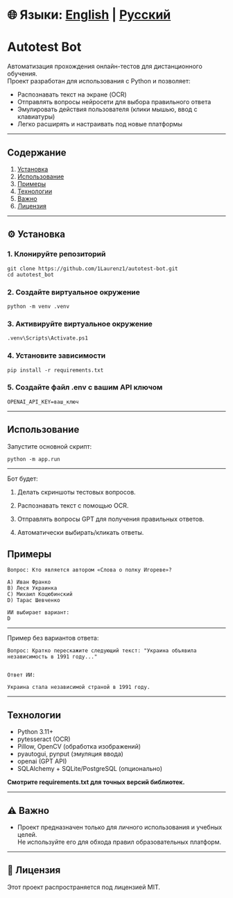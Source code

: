 # 🌐 Языки: [English](README.md) | [Русский](README_RU.md)

# Autotest Bot

Автоматизация прохождения онлайн-тестов для дистанционного обучения.  
Проект разработан для использования с Python и позволяет:

- Распознавать текст на экране (OCR)
- Отправлять вопросы нейросети для выбора правильного ответа
- Эмулировать действия пользователя (клики мышью, ввод с клавиатуры)
- Легко расширять и настраивать под новые платформы

---

## Содержание

1. [Установка](#-Установка)
2. [Использование](#-Использование)
3. [Примеры](#-Примеры)
4. [Технологии](#-Технологии)
5. [Важно](#-Важно)
6. [Лицензия](#-Лицензия)

---

## ⚙️ Установка

### 1. Клонируйте репозиторий

    git clone https://github.com/1Laurenz1/autotest-bot.git
    cd autotest_bot

### 2. Создайте виртуальное окружение
    
    python -m venv .venv

### 3. Активируйте виртуальное окружение

    .venv\Scripts\Activate.ps1

### 4. Установите зависимости

    pip install -r requirements.txt

### 5. Создайте файл .env с вашим API ключом

    OPENAI_API_KEY=ваш_ключ

---

## Использование

Запустите основной скрипт:

    python -m app.run

---

Бот будет:

1. Делать скриншоты тестовых вопросов.

2. Распознавать текст с помощью OCR.

3. Отправлять вопросы GPT для получения правильных ответов.

4. Автоматически выбирать/кликать ответы.


## Примеры

    Вопрос: Кто является автором «Слова о полку Игореве»?

    A) Иван Франко
    B) Леся Украинка
    C) Михаил Коцюбинский
    D) Тарас Шевченко

    ИИ выбирает вариант:
    D

---

Пример без вариантов ответа:

    Вопрос: Кратко перескажите следующий текст: "Украина объявила независимость в 1991 году..."


    Ответ ИИ:

    Украина стала независимой страной в 1991 году.


---

## Технологии

- Python 3.11+
- pytesseract (OCR)
- Pillow, OpenCV (обработка изображений)
- pyautogui, pynput (эмуляция ввода)
- openai (GPT API)
- SQLAlchemy + SQLite/PostgreSQL (опционально)

**Смотрите requirements.txt для точных версий библиотек.**

---

## ⚠️ Важно
- Проект предназначен только для личного использования и учебных целей.  
Не используйте его для обхода правил образовательных платформ.

---

## 📄 Лицензия

Этот проект распространяется под лицензией MIT.